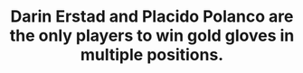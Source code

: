 ---
title:      
  - Darin Erstad and Placido Polanco are the only players to win gold gloves in multiple positions.
secondary:
  - Erstad has an outfield and first base gold glove, while Polanco has one at second and third base.
reference:
  - http://www.baseball-reference.com/awards/gold_glove_al.shtml
---